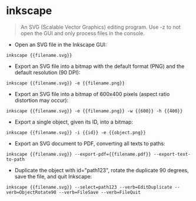 # inkscape

> An SVG (Scalable Vector Graphics) editing program.
> Use -z to not open the GUI and only process files in the console.

- Open an SVG file in the Inkscape GUI:

`inkscape {{filename.svg}}`

- Export an SVG file into a bitmap with the default format (PNG) and the default resolution (90 DPI):

`inkscape {{filename.svg}} -e {{filename.png}}`

- Export an SVG file into a bitmap of 600x400 pixels (aspect ratio distortion may occur):

`inkscape {{filename.svg}} -e {{filename.png}} -w {{600}} -h {{400}}`

- Export a single object, given its ID, into a bitmap:

`inkscape {{filename.svg}} -i {{id}} -e {{object.png}}`

- Export an SVG document to PDF, converting all texts to paths:

`inkscape {{filename.svg}} --export-pdf={{filename.pdf}} --export-text-to-path`

- Duplicate the object with id="path123", rotate the duplicate 90 degrees, save the file, and quit Inkscape:

`inkscape {{filename.svg}} --select=path123 --verb=EditDuplicate --verb=ObjectRotate90 --verb=FileSave --verb=FileQuit`

